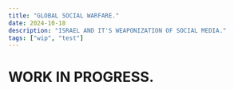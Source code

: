 ```yaml
---
title: "GLOBAL SOCIAL WARFARE."
date: 2024-10-18
description: "ISRAEL AND IT'S WEAPONIZATION OF SOCIAL MEDIA."
tags: ["wip", "test"]
---
```


# WORK IN PROGRESS.